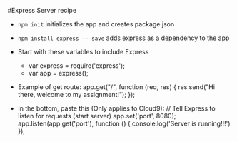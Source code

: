 #Express Server recipe

* `npm init` initializes the app and creates package.json
* `npm install express -- save` adds express as a dependency to the app

* Start with these variables to include Express
  * var express = require('express');
  * var app = express();

* Example of get route: 
  app.get("/", function (req, res) {
      res.send("Hi there, welcome to my assignment!");
  });

* In the bottom, paste this (Only applies to Cloud9):
// Tell Express to listen for requests (start server)
app.set('port', 8080);
app.listen(app.get('port'), function () {
  console.log('Server is running!!!')
});